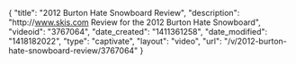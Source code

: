 {
    "title": "2012 Burton Hate Snowboard Review",
    "description": "http:\/\/www.skis.com Review for the 2012 Burton Hate Snowboard",
    "videoid": "3767064",
    "date_created": "1411361258",
    "date_modified": "1418182022",
    "type": "captivate",
    "layout": "video",
    "url": "\/v\/2012-burton-hate-snowboard-review\/3767064"
}
